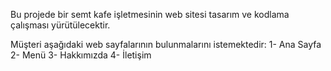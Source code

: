 Bu projede bir semt kafe işletmesinin web sitesi tasarım ve kodlama çalışması yürütülecektir.

Müşteri aşağıdaki web sayfalarının bulunmalarını istemektedir:
1- Ana Sayfa
2- Menü
3- Hakkımızda
4- İletişim